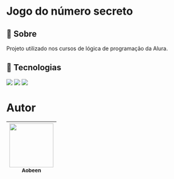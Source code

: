 <h1>Jogo do número secreto</h1>

<h2>📑 Sobre</h2>
<p>Projeto utilizado nos cursos de lógica de programação da Alura.</p>

## 🧪 Tecnologias
<div>
  <img src="https://img.shields.io/badge/HTML-239120?style=for-the-badge&logo=html5&logoColor=white">
  <img src="https://img.shields.io/badge/CSS-239120?&style=for-the-badge&logo=css3&logoColor=white">
  <img src="https://img.shields.io/badge/JavaScript-F7DF1E?style=for-the-badge&logo=javascript&logoColor=black">
</div>

# Autor

| <img loading="lazy" src="https://cdn.discordapp.com/attachments/862668869470126090/1244691634382311545/vaca_foto_de_perfil.jpg?ex=665608ea&is=6654b76a&hm=71a6e15a46afae11269c44c48313c1c5888c9deb2d88847067c82bcee2ae5957&" width=115><br><sub>Aobeen</sub> |
| :---: |
